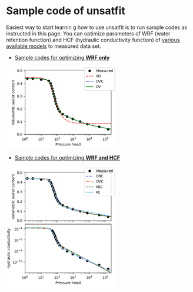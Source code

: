 # Sample code of unsatfit

Easiest way to start learnin g how to use unsatfit is to run sample codes as instructed in this page. You can optimize parameters of WRF (water retention function) and HCF (hydraulic conductivity function) of [various available models](model.md) to measured data set.

- [Sample codes for optimizing **WRF only**](code-wrc.md)

<img src="sample-wrc/multi-gilat.png" width="300" />

- [Sample codes for optimizing **WRF and HCF**](code-hcc.md)

<img src="sample/multi.png" width="300" />
